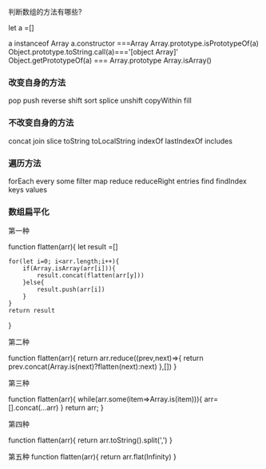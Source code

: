 判断数组的方法有哪些?

let a  =[]

a instanceof Array
a.constructor ===Array
Array.prototype.isPrototypeOf(a)
Object.prototype.toString.call(a)==='[object Array]'
Object.getPrototypeOf(a) === Array.prototype
Array.isArray()


### 改变自身的方法
pop push reverse shift sort splice unshift copyWithin fill

### 不改变自身的方法
concat  join slice  toString toLocalString indexOf lastIndexOf  includes


### 遍历方法

forEach every some filter map reduce reduceRight entries find 
findIndex keys values



### 数组扁平化

第一种

function flatten(arr){
    let result =[]

    for(let i=0; i<arr.length;i++){
        if(Array.isArray(arr[i])){
            result.concat(flatten(arr[y]))
        }else{
            result.push(arr[i])
        }
    }
    return result 
}

第二种

function flatten(arr){
    return arr.reduce((prev,next)=>{
        return prev.concat(Array.is(next)?flatten(next):next)
    },[])
}

第三种

function flatten(arr){
   while(arr.some(item=>Array.is(item))){
    arr=[].concat(...arr)
   }
   return arr;
}

第四种

function flatten(arr){
    return arr.toString().split(',')
}

第五种
function flatten(arr){
    return arr.flat(Infinity)
}
